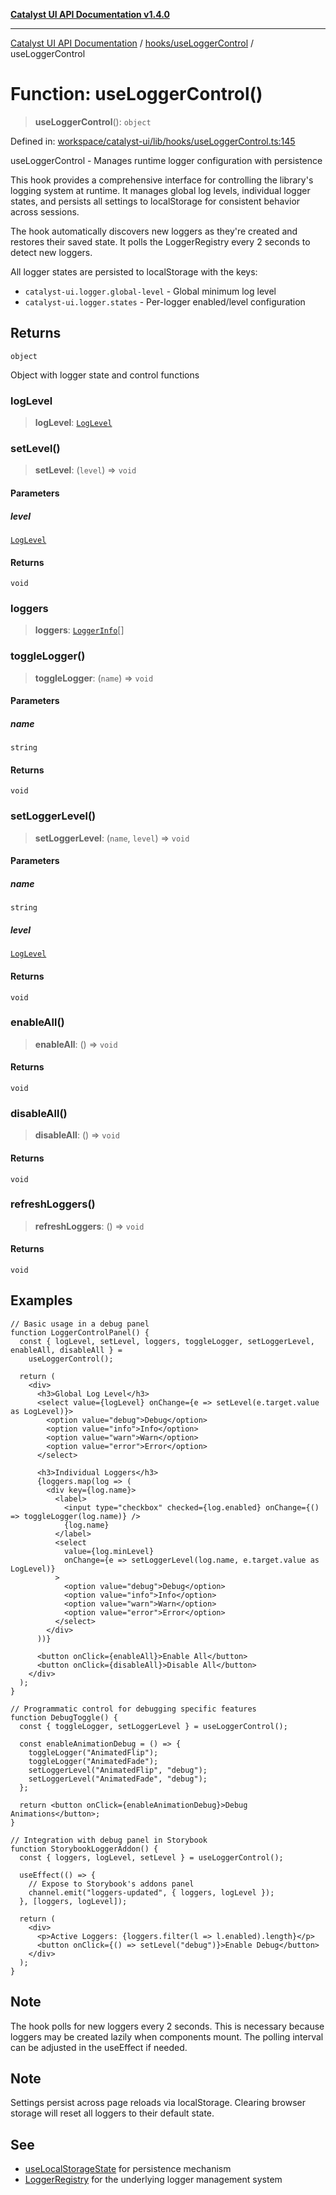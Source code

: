 [**Catalyst UI API Documentation v1.4.0**](../../../README.md)

---

[Catalyst UI API Documentation](../../../README.md) / [hooks/useLoggerControl](../README.md) / useLoggerControl

# Function: useLoggerControl()

> **useLoggerControl**(): `object`

Defined in: [workspace/catalyst-ui/lib/hooks/useLoggerControl.ts:145](https://github.com/TheBranchDriftCatalyst/catalyst-ui/blob/main/lib/hooks/useLoggerControl.ts#L145)

useLoggerControl - Manages runtime logger configuration with persistence

This hook provides a comprehensive interface for controlling the library's logging
system at runtime. It manages global log levels, individual logger states, and
persists all settings to localStorage for consistent behavior across sessions.

The hook automatically discovers new loggers as they're created and restores their
saved state. It polls the LoggerRegistry every 2 seconds to detect new loggers.

All logger states are persisted to localStorage with the keys:

- `catalyst-ui.logger.global-level` - Global minimum log level
- `catalyst-ui.logger.states` - Per-logger enabled/level configuration

## Returns

`object`

Object with logger state and control functions

### logLevel

> **logLevel**: [`LogLevel`](../../../utils/logger/type-aliases/LogLevel.md)

### setLevel()

> **setLevel**: (`level`) => `void`

#### Parameters

##### level

[`LogLevel`](../../../utils/logger/type-aliases/LogLevel.md)

#### Returns

`void`

### loggers

> **loggers**: [`LoggerInfo`](../interfaces/LoggerInfo.md)[]

### toggleLogger()

> **toggleLogger**: (`name`) => `void`

#### Parameters

##### name

`string`

#### Returns

`void`

### setLoggerLevel()

> **setLoggerLevel**: (`name`, `level`) => `void`

#### Parameters

##### name

`string`

##### level

[`LogLevel`](../../../utils/logger/type-aliases/LogLevel.md)

#### Returns

`void`

### enableAll()

> **enableAll**: () => `void`

#### Returns

`void`

### disableAll()

> **disableAll**: () => `void`

#### Returns

`void`

### refreshLoggers()

> **refreshLoggers**: () => `void`

#### Returns

`void`

## Examples

```tsx
// Basic usage in a debug panel
function LoggerControlPanel() {
  const { logLevel, setLevel, loggers, toggleLogger, setLoggerLevel, enableAll, disableAll } =
    useLoggerControl();

  return (
    <div>
      <h3>Global Log Level</h3>
      <select value={logLevel} onChange={e => setLevel(e.target.value as LogLevel)}>
        <option value="debug">Debug</option>
        <option value="info">Info</option>
        <option value="warn">Warn</option>
        <option value="error">Error</option>
      </select>

      <h3>Individual Loggers</h3>
      {loggers.map(log => (
        <div key={log.name}>
          <label>
            <input type="checkbox" checked={log.enabled} onChange={() => toggleLogger(log.name)} />
            {log.name}
          </label>
          <select
            value={log.minLevel}
            onChange={e => setLoggerLevel(log.name, e.target.value as LogLevel)}
          >
            <option value="debug">Debug</option>
            <option value="info">Info</option>
            <option value="warn">Warn</option>
            <option value="error">Error</option>
          </select>
        </div>
      ))}

      <button onClick={enableAll}>Enable All</button>
      <button onClick={disableAll}>Disable All</button>
    </div>
  );
}
```

```tsx
// Programmatic control for debugging specific features
function DebugToggle() {
  const { toggleLogger, setLoggerLevel } = useLoggerControl();

  const enableAnimationDebug = () => {
    toggleLogger("AnimatedFlip");
    toggleLogger("AnimatedFade");
    setLoggerLevel("AnimatedFlip", "debug");
    setLoggerLevel("AnimatedFade", "debug");
  };

  return <button onClick={enableAnimationDebug}>Debug Animations</button>;
}
```

```tsx
// Integration with debug panel in Storybook
function StorybookLoggerAddon() {
  const { loggers, logLevel, setLevel } = useLoggerControl();

  useEffect(() => {
    // Expose to Storybook's addons panel
    channel.emit("loggers-updated", { loggers, logLevel });
  }, [loggers, logLevel]);

  return (
    <div>
      <p>Active Loggers: {loggers.filter(l => l.enabled).length}</p>
      <button onClick={() => setLevel("debug")}>Enable Debug</button>
    </div>
  );
}
```

## Note

The hook polls for new loggers every 2 seconds. This is necessary because
loggers may be created lazily when components mount. The polling interval can be
adjusted in the useEffect if needed.

## Note

Settings persist across page reloads via localStorage. Clearing browser
storage will reset all loggers to their default state.

## See

- [useLocalStorageState](../../useLocalStorageState/functions/useLocalStorageState.md) for persistence mechanism
- [LoggerRegistry](../../../utils/logger/variables/LoggerRegistry.md) for the underlying logger management system
